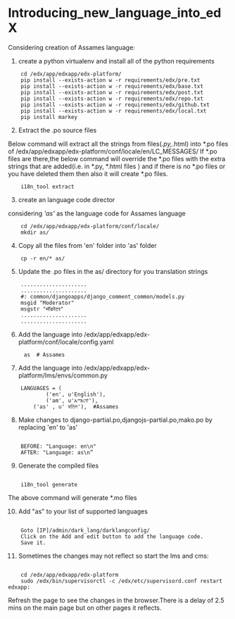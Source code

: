 Introducing_new_language_into_edX
=================================

Considering creation of Assames language:

1. create a python virtualenv and install all of the python requirements

```
	cd /edx/app/edxapp/edx-platform/
	pip install --exists-action w -r requirements/edx/pre.txt
	pip install --exists-action w -r requirements/edx/base.txt
	pip install --exists-action w -r requirements/edx/post.txt
	pip install --exists-action w -r requirements/edx/repo.txt
	pip install --exists-action w -r requirements/edx/github.txt
	pip install --exists-action w -r requirements/edx/local.txt
	pip install markey
```

2. Extract the .po source files

Below command will extract all the strings from files(*.py,*.html) into *.po files of /edx/app/edxapp/edx-platform/conf/locale/en/LC_MESSAGES/
If *.po files are there,the below command will override the *.po files with the extra strings that are added(i.e. in *.py, *.html files ) and if there is no *.po files or you have deleted them then also it will create *.po files.

```
	i18n_tool extract
```

3. create an language code director

considering *'as'* as the language code for Assames language

```
	cd /edx/app/edxapp/edx-platform/conf/locale/
	mkdir as/
```

4. Copy all the files from 'en' folder into 'as' folder


```
	cp -r en/* as/
```

5. Update the .po files in the as/ directory for you translation strings


```
	.....................
  	.....................
  	#: common/djangoapps/django_comment_common/models.py
  	msgid "Moderator"
  	msgstr "मॉडरेटर"
  	.....................
  	.....................
```
  
6. Add the language into /edx/app/edxapp/edx-platform/conf/locale/config.yaml


```
	 as  # Assames
```

7. Add the language into /edx/app/edxapp/edx-platform/lms/envs/common.py

```
	LANGUAGES = (
    		('en', u'English'),
    		('am', u'አማርኛ'), 
		('as' , u' বাতিল'),  #Assames
```


8. Make changes to django-partial.po,djangojs-partial.po,mako.po by replacing 'en' to 'as'

```

  	BEFORE: "Language: en\n"
	AFTER: "Language: as\n”
```

9. Generate the compiled files

```

	i18n_tool generate
```
The above command will generate *.mo files

10. Add "as" to your list of supported languages

```

	Goto [IP]/admin/dark_lang/darklangconfig/
	Click on the Add and edit button to add the language code.
	Save it.
```
	
11. Sometimes the changes may not reflect so start the lms and cms:

```

	cd /edx/app/edxapp/edx-platform
  	sudo /edx/bin/supervisorctl -c /edx/etc/supervisord.conf restart edxapp:
```
  	
  
Refresh the page to see the changes in the browser.There is a delay of 2.5 mins on the main page but on other pages it reflects.

  
	
	


